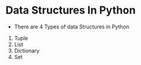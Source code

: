 # Data Structures In Python 
- There are 4 Types of data Structures in Python 
1. Tuple 
2. List
3. Dictionary 
4. Set
